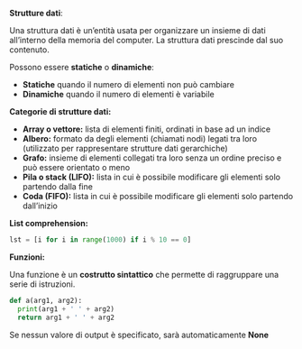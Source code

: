 **Strutture dati**:

Una struttura dati è un’entità usata per organizzare un insieme di dati all’interno della memoria del computer.
La struttura dati prescinde dal suo contenuto.

Possono essere **statiche** o **dinamiche**:
 - **Statiche** quando il numero di elementi non può cambiare
 - **Dinamiche** quando il numero di elementi è variabile

**Categorie di strutture dati:**
 - **Array o vettore:** lista di elementi finiti, ordinati in base ad un indice
 - **Albero:** formato da degli elementi (chiamati nodi) legati tra loro (utilizzato per rappresentare strutture dati gerarchiche)
 - **Grafo:** insieme di elementi collegati tra loro senza un ordine preciso e può essere orientato o meno
 - **Pila o stack (LIFO):** lista in cui è possibile modificare gli elementi solo partendo dalla fine
 - **Coda (FIFO):** lista in cui è possibile modificare gli elementi solo partendo dall’inizio

**List comprehension:**
```py
lst = [i for i in range(1000) if i % 10 == 0]
```

**Funzioni:**

Una funzione è un **costrutto sintattico** che permette di raggruppare una serie di istruzioni.
```py
def a(arg1, arg2):
  print(arg1 + ' ' + arg2)
  return arg1 + ' ' + arg2
```
Se nessun valore di output è specificato, sarà automaticamente **None**
